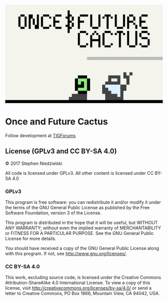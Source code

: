 ![Screenshot](doc/screenshot.png)

# Once and Future Cactus
Follow development at
[TIGForums](https://forums.tigsource.com/index.php?topic=58848)

## License (GPLv3 and CC BY-SA 4.0)
© 2017 Stephen Niedzielski

All code is licensed under GPLv3. All other content is licensed under CC
BY-SA 4.0

### GPLv3
This program is free software: you can redistribute it and/or modify it
under the terms of the GNU General Public License as published by the
Free Software Foundation, version 3 of the License.

This program is distributed in the hope that it will be useful, but
WITHOUT ANY WARRANTY; without even the implied warranty of
MERCHANTABILITY or FITNESS FOR A PARTICULAR PURPOSE. See the GNU General
Public License for more details.

You should have received a copy of the GNU General Public License along
with this program. If not, see <http://www.gnu.org/licenses/>.

### CC BY-SA 4.0
This work, excluding source code, is licensed under the Creative Commons
Attribution-ShareAlike 4.0 International License. To view a copy of this
license, visit http://creativecommons.org/licenses/by-sa/4.0/ or send a
letter to Creative Commons, PO Box 1866, Mountain View, CA 94042, USA.